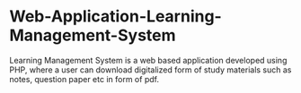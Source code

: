 # Web-Application-Learning-Management-System
Learning Management System is a web based application developed using PHP, where a user can download digitalized form of study materials such as notes, question paper etc 
in form of pdf.
